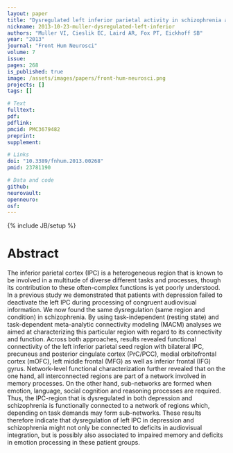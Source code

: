 ```yaml
---
layout: paper
title: "Dysregulated left inferior parietal activity in schizophrenia and depression: functional connectivity and characterization."
nickname: 2013-10-23-muller-dysregulated-left-inferior
authors: "Muller VI, Cieslik EC, Laird AR, Fox PT, Eickhoff SB"
year: "2013"
journal: "Front Hum Neurosci"
volume: 7
issue: 
pages: 268
is_published: true
image: /assets/images/papers/front-hum-neurosci.png
projects: []
tags: []

# Text
fulltext:
pdf:
pdflink:
pmcid: PMC3679482
preprint:
supplement:

# Links
doi: "10.3389/fnhum.2013.00268"
pmid: 23781190

# Data and code
github:
neurovault:
openneuro:
osf:
---
```

{% include JB/setup %}

# Abstract

The inferior parietal cortex (IPC) is a heterogeneous region that is known to be involved in a multitude of diverse different tasks and processes, though its contribution to these often-complex functions is yet poorly understood. In a previous study we demonstrated that patients with depression failed to deactivate the left IPC during processing of congruent audiovisual information. We now found the same dysregulation (same region and condition) in schizophrenia. By using task-independent (resting state) and task-dependent meta-analytic connectivity modeling (MACM) analyses we aimed at characterizing this particular region with regard to its connectivity and function. Across both approaches, results revealed functional connectivity of the left inferior parietal seed region with bilateral IPC, precuneus and posterior cingulate cortex (PrC/PCC), medial orbitofrontal cortex (mOFC), left middle frontal (MFG) as well as inferior frontal (IFG) gyrus. Network-level functional characterization further revealed that on the one hand, all interconnected regions are part of a network involved in memory processes. On the other hand, sub-networks are formed when emotion, language, social cognition and reasoning processes are required. Thus, the IPC-region that is dysregulated in both depression and schizophrenia is functionally connected to a network of regions which, depending on task demands may form sub-networks. These results therefore indicate that dysregulation of left IPC in depression and schizophrenia might not only be connected to deficits in audiovisual integration, but is possibly also associated to impaired memory and deficits in emotion processing in these patient groups.
